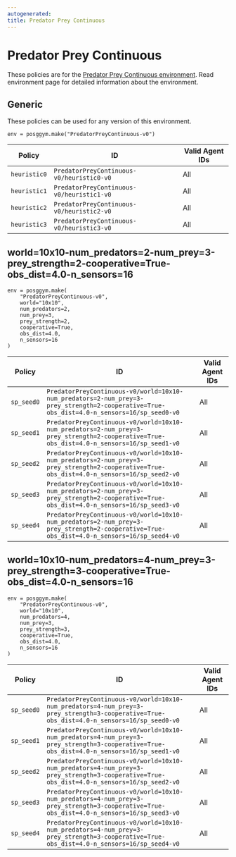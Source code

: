 ```yaml
---
autogenerated:
title: Predator Prey Continuous
---
```


# Predator Prey Continuous

These policies are for the <a href='../../../environments/continuous/predator_prey_continuous'>Predator Prey Continuous environment</a>. Read environment page for detailed information about the environment.

## Generic
These policies can be used for any version of this environment.



```
env = posggym.make("PredatorPreyContinuous-v0")
```


| Policy | ID | Valid Agent IDs |
|---|---|---|
| `heuristic0` | `PredatorPreyContinuous-v0/heuristic0-v0` | All |
| `heuristic1` | `PredatorPreyContinuous-v0/heuristic1-v0` | All |
| `heuristic2` | `PredatorPreyContinuous-v0/heuristic2-v0` | All |
| `heuristic3` | `PredatorPreyContinuous-v0/heuristic3-v0` | All |
## world=10x10-num_predators=2-num_prey=3-prey_strength=2-cooperative=True-obs_dist=4.0-n_sensors=16

```
env = posggym.make(
    "PredatorPreyContinuous-v0",
    world="10x10",
    num_predators=2,
    num_prey=3,
    prey_strength=2,
    cooperative=True,
    obs_dist=4.0,
    n_sensors=16
)
```


| Policy | ID | Valid Agent IDs |
|---|---|---|
| `sp_seed0` | `PredatorPreyContinuous-v0/world=10x10-num_predators=2-num_prey=3-prey_strength=2-cooperative=True-obs_dist=4.0-n_sensors=16/sp_seed0-v0` | All |
| `sp_seed1` | `PredatorPreyContinuous-v0/world=10x10-num_predators=2-num_prey=3-prey_strength=2-cooperative=True-obs_dist=4.0-n_sensors=16/sp_seed1-v0` | All |
| `sp_seed2` | `PredatorPreyContinuous-v0/world=10x10-num_predators=2-num_prey=3-prey_strength=2-cooperative=True-obs_dist=4.0-n_sensors=16/sp_seed2-v0` | All |
| `sp_seed3` | `PredatorPreyContinuous-v0/world=10x10-num_predators=2-num_prey=3-prey_strength=2-cooperative=True-obs_dist=4.0-n_sensors=16/sp_seed3-v0` | All |
| `sp_seed4` | `PredatorPreyContinuous-v0/world=10x10-num_predators=2-num_prey=3-prey_strength=2-cooperative=True-obs_dist=4.0-n_sensors=16/sp_seed4-v0` | All |
## world=10x10-num_predators=4-num_prey=3-prey_strength=3-cooperative=True-obs_dist=4.0-n_sensors=16

```
env = posggym.make(
    "PredatorPreyContinuous-v0",
    world="10x10",
    num_predators=4,
    num_prey=3,
    prey_strength=3,
    cooperative=True,
    obs_dist=4.0,
    n_sensors=16
)
```


| Policy | ID | Valid Agent IDs |
|---|---|---|
| `sp_seed0` | `PredatorPreyContinuous-v0/world=10x10-num_predators=4-num_prey=3-prey_strength=3-cooperative=True-obs_dist=4.0-n_sensors=16/sp_seed0-v0` | All |
| `sp_seed1` | `PredatorPreyContinuous-v0/world=10x10-num_predators=4-num_prey=3-prey_strength=3-cooperative=True-obs_dist=4.0-n_sensors=16/sp_seed1-v0` | All |
| `sp_seed2` | `PredatorPreyContinuous-v0/world=10x10-num_predators=4-num_prey=3-prey_strength=3-cooperative=True-obs_dist=4.0-n_sensors=16/sp_seed2-v0` | All |
| `sp_seed3` | `PredatorPreyContinuous-v0/world=10x10-num_predators=4-num_prey=3-prey_strength=3-cooperative=True-obs_dist=4.0-n_sensors=16/sp_seed3-v0` | All |
| `sp_seed4` | `PredatorPreyContinuous-v0/world=10x10-num_predators=4-num_prey=3-prey_strength=3-cooperative=True-obs_dist=4.0-n_sensors=16/sp_seed4-v0` | All |
